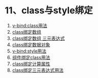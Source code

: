 
<h1>11、class与style绑定</h1>
<ol>
    <li>
        <a href='https://github.com/YonyLady/vueJs/blob/master/11-class/class-bind.html'>
            v-bind:class用法
        </a>
    </li>
    <li>
        <a href='https://github.com/YonyLady/vueJs/blob/master/11-class/class-array.html'>
            class绑定数组
        </a>
    </li>
    <li>
        <a href='https://github.com/YonyLady/vueJs/blob/master/11-class/class-array2.html'>
            class绑定数组 三元表达式
        </a>
    </li>
    <li>
        <a href='https://github.com/YonyLady/vueJs/blob/master/11-class/class-object.html'>
             class绑定数据对象
        </a>
    </li>
    <li>
        <a href='https://github.com/YonyLady/vueJs/blob/master/11-class/bind-style.html'>
             v-bind:style用法
        </a>
    </li>
    <li>
        <a href='https://github.com/YonyLady/vueJs/blob/master/11-class/class-component.html'> 
            组件绑定class用法
        </a>
    </li>
    <li>
        <a href='https://github.com/YonyLady/vueJs/blob/master/11-class/class-computed.html'> 
            class绑定计算属性
        </a>
    </li>
    <li>
        <a href='https://github.com/YonyLady/vueJs/blob/master/11-class/class-conditionally.html'> 
            class绑定三元表达式用法
        </a>
    </li>
</ol>

